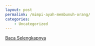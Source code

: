 ```yaml
---
layout: post
permalink: /mimpi-ayah-membunuh-orang/
categories:
    - Uncategorized
---
```


[Baca Selengkapnya](/05)